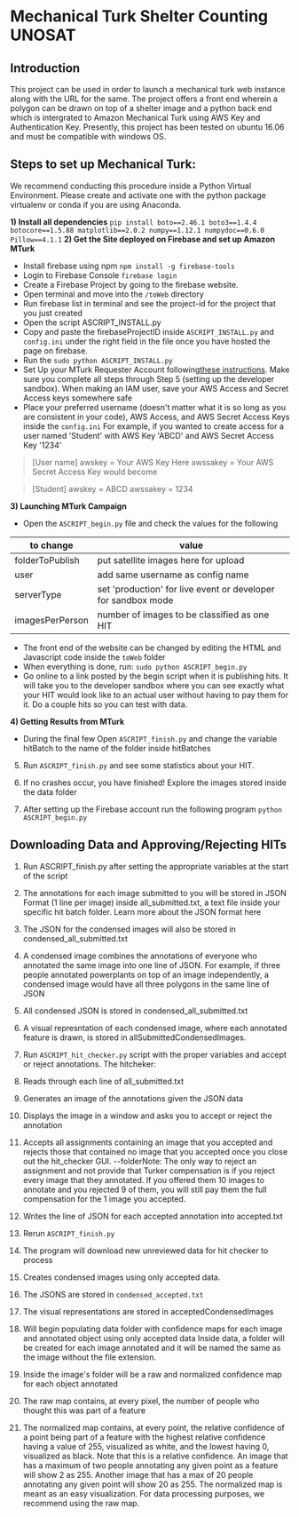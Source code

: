 # Mechanical Turk Shelter Counting UNOSAT

## Introduction
This project can be used in order to launch a mechanical turk web instance along with the URL for the same. 
The project offers a front end wherein a polygon can be drawn on top of a shelter image and a python back end which is intergrated to Amazon Mechanical Turk using AWS Key and Authentication Key.
Presently, this project has been tested on ubuntu 16.06 and must be compatible with windows OS.

## Steps to set up Mechanical Turk:
We recommend conducting this procedure inside a Python Virtual Environment. Please create and activate one with the python package virtualenv or conda if you are using Anaconda.

**1) Install all dependencies** 
`pip install boto==2.46.1 boto3==1.4.4 botocore==1.5.88 matplotlib==2.0.2 numpy==1.12.1 numpydoc==0.6.0 Pillow==4.1.1`
**2) Get the Site deployed on Firebase and set up Amazon MTurk**
- Install firebase using npm `npm install -g firebase-tools`
- Login to Firebase Console `firebase login`
- Create a Firebase Project by going to the firebase website. 
- Open terminal and move into the `/toWeb` directory
- Run firebase list in terminal and see the project-id for the project that you just created
- Open the script ASCRIPT_INSTALL.py
- Copy and paste the firebaseProjectID inside `ASCRIPT_INSTALL.py` and `config.ini` under the right field in the file once you have hosted the page on firebase.
- Run the `sudo python ASCRIPT_INSTALL.py`
- Set Up your MTurk Requester Account following[these instructions](https://docs.aws.amazon.com/AWSMechTurk/latest/AWSMechanicalTurkGettingStartedGuide/SetUp.html#setup-aws-account). Make sure you complete all steps through Step 5 (setting up the developer sandbox). When making an IAM user, save your AWS Access and Secret Access keys somewhere safe
- Place your preferred username (doesn't matter what it is so long as you are consistent in your code), AWS Access, and AWS Secret Access Keys inside the `config.ini` For example, if you wanted to create access for a user named 'Student' with AWS Key 'ABCD' and AWS Secret Access Key '1234'

>[User name]
>awskey = Your AWS Key Here
>awssakey = Your AWS Secret Access Key
>would become

>[Student]
>awskey = ABCD
>awssakey = 1234

**3) Launching MTurk Campaign**
- Open the `ASCRIPT_begin.py` file and check the values for the following

| to change | value |
| --------------- | ----------- |
| folderToPublish | put satellite images here for upload|
| user | add same username as config name |
| serverType | set 'production' for live event or developer for sandbox mode |
| imagesPerPerson | number of images to be classified as one HIT |

- The front end of the website can be changed by editing the HTML and Javascript code inside the `toWeb` folder
- When everything is done, run:
`sudo python ASCRIPT_begin.py`
- Go online to a link posted by the begin script when it is publishing hits. It will take you to the developer sandbox where you can see exactly what your HIT would look like to an actual user without having to pay them for it. Do a couple hits so you can test with data.

**4) Getting Results from MTurk** 
- During the final few 
Open `ASCRIPT_finish.py` and change the variable hitBatch to the name of the folder inside hitBatches
5) Run `ASCRIPT_finish.py` and see some statistics about your HIT.

6) If no crashes occur, you have finished! Explore the images stored inside the data folder
7) After setting up the Firebase account run the following program
   `python ASCRIPT_begin.py`

## Downloading Data and Approving/Rejecting HITs
1) Run ASCRIPT_finish.py after setting the appropriate variables at the start of the script

2) The annotations for each image submitted to you will be stored in JSON Format (1 line per image) inside all_submitted.txt, a text file inside your specific hit batch folder. Learn more about the JSON format here

3) The JSON for the condensed images will also be stored in condensed_all_submitted.txt

4) A condensed image combines the annotations of everyone who annotated the same image into one line of JSON. For example, if three people annotated powerplants on top of an image independently, a condensed image would have all three polygons in the same line of JSON
5) All condensed JSON is stored in condensed_all_submitted.txt
6) A visual represntation of each condensed image, where each annotated feature is drawn, is stored in allSubmittedCondensedImages.
7) Run `ASCRIPT_hit_checker.py` script with the proper variables and accept or reject annotations. The hitcheker:
8) Reads through each line of all_submitted.txt
9) Generates an image of the annotations given the JSON data
10) Displays the image in a window and asks you to accept or reject the annotation
11) Accepts all assignments containing an image that you accepted and rejects those that contained no image that you accepted once you close out the hit_checker GUI. --folderNote: The only way to reject an assignment and not provide that Turker compensation is if you reject every image that they annotated. If you offered them 10 images to annotate and you rejected 9 of them, you will still pay them the full compensation for the 1 image you accepted.
12) Writes the line of JSON for each accepted annotation into accepted.txt
13) Rerun `ASCRIPT_finish.py`
14) The program will download new unreviewed data for hit checker to process
15) Creates condensed images using only accepted data.
16) The JSONS are stored in `condensed_accepted.txt`
17) The visual representations are stored in acceptedCondensedImages
18) Will begin populating data folder with confidence maps for each image and annotated object using only accepted data
Inside data, a folder will be created for each image annotated and it will be named the same as the image without the file extension.
19) Inside the image's folder will be a raw and normalized confidence map for each object annotated
20) The raw map contains, at every pixel, the number of people who thought this was part of a feature
21) The normalized map contains, at every point, the relative confidence of a point being part of a feature with the highest relative confidence having a value of 255, visualized as white, and the lowest having 0, visualized as black. Note that this is a relative confidence. An image that has a maximum of two people annotating any given point as a feature will show 2 as 255. Another image that has a max of 20 people annotating any given point will show 20 as 255. The normalized map is meant as an easy visualization. For data processing purposes, we recommend using the raw map.